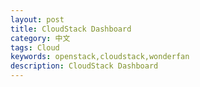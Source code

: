 ```yaml
---
layout: post
title: CloudStack Dashboard
category: 中文
tags: Cloud
keywords: openstack,cloudstack,wonderfan
description: CloudStack Dashboard
---
```

